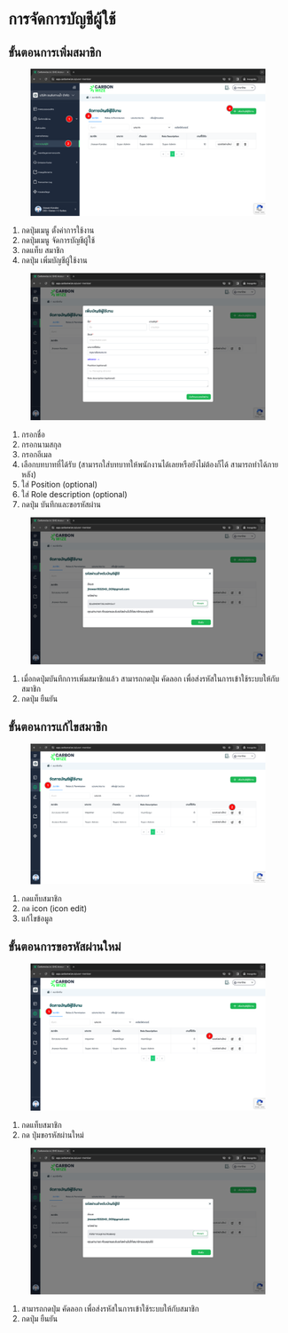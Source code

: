 # การจัดการบัญชีผู้ใช้

## **ขั้นตอนการเพิ่มสมาชิก**

<figure><img src="../../../.gitbook/assets/image (1).png" alt=""><figcaption></figcaption></figure>

1. กดปุ่มเมนู ตั้งค่าการใช้งาน
2. กดปุ่มเมนู จัดการบัญชีผู้ใช้
3. กดแท็บ สมาชิก
4. กดปุ่ม เพิ่มบัญชีผู้ใช้งาน



<figure><img src="../../../.gitbook/assets/image (1) (1).png" alt=""><figcaption></figcaption></figure>

1. กรอกชื่อ
2. กรอกนามสกุล
3. กรอกอีเมล
4. เลือกบทบาทที่ได้รับ (สามารถใส่บทบาทให้พนักงานได้เลยหรือยังไม่ต้องก็ได้ สามารถทำได้ภายหลัง)
5. ใส่ Position (optional)
6. ใส่ Role description (optional)
7. กดปุ่ม บันทึกและขอรหัสผ่าน



<figure><img src="../../../.gitbook/assets/image (2).png" alt=""><figcaption></figcaption></figure>

1. เมื่อกดปุ่มบันทึกการเพิ่มสมาชิกแล้ว สามารถกดปุ่ม คัดลอก เพื่อส่งรหัสในการเข้าใช้ระบบให้กับสมาชิก
2. กดปุ่ม ยืนยัน



## **ขั้นตอนการแก้ไขสมาชิก**

<figure><img src="../../../.gitbook/assets/image (3).png" alt=""><figcaption></figcaption></figure>

1. กดแท็บสมาชิก
2. กด icon (icon edit)
3. แก้ไขข้อมูล



## **ขั้นตอนการขอรหัสผ่านใหม่**

<figure><img src="../../../.gitbook/assets/image (4).png" alt=""><figcaption></figcaption></figure>

1. กดแท็บสมาชิก
2. กด ปุ่มขอรหัสผ่านใหม่



<figure><img src="../../../.gitbook/assets/image (5).png" alt=""><figcaption></figcaption></figure>

1. สามารถกดปุ่ม คัดลอก เพื่อส่งรหัสในการเข้าใช้ระบบให้กับสมาชิก
2. กดปุ่ม ยืนยัน
